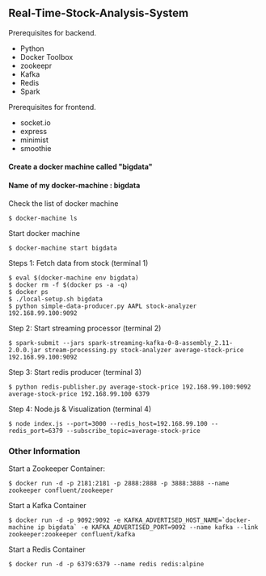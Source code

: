 ## Real-Time-Stock-Analysis-System

Prerequisites for backend.

- Python
- Docker Toolbox 
- zookeepr
- Kafka
- Redis
- Spark

Prerequisites for frontend.

- socket.io
- express
- minimist
- smoothie

#### Create a docker machine called "bigdata"
#### Name of my docker-machine : bigdata

Check the list of docker machine

```
$ docker-machine ls
```

Start docker machine 

```
$ docker-machine start bigdata
```

Steps 1: Fetch data from stock (terminal 1)

```
$ eval $(docker-machine env bigdata)
$ docker rm -f $(docker ps -a -q)
$ docker ps
$ ./local-setup.sh bigdata
$ python simple-data-producer.py AAPL stock-analyzer 192.168.99.100:9092

```

Step 2: Start streaming processor (terminal 2)

```
$ spark-submit --jars spark-streaming-kafka-0-8-assembly_2.11-2.0.0.jar stream-processing.py stock-analyzer average-stock-price 192.168.99.100:9092
```

Step 3: Start redis producer (terminal 3)

```
$ python redis-publisher.py average-stock-price 192.168.99.100:9092 average-stock-price 192.168.99.100 6379
```

Step 4: Node.js & Visualization (terminal 4)

```
$ node index.js --port=3000 --redis_host=192.168.99.100 --redis_port=6379 --subscribe_topic=average-stock-price
```

### Other Information 

Start a Zookeeper Container:

```
$ docker run -d -p 2181:2181 -p 2888:2888 -p 3888:3888 --name zookeeper confluent/zookeeper
```

Start a Kafka Container

```
$ docker run -d -p 9092:9092 -e KAFKA_ADVERTISED_HOST_NAME=`docker-machine ip bigdata` -e KAFKA_ADVERTISED_PORT=9092 --name kafka --link zookeeper:zookeeper confluent/kafka
```

Start a Redis Container

```
$ docker run -d -p 6379:6379 --name redis redis:alpine
```